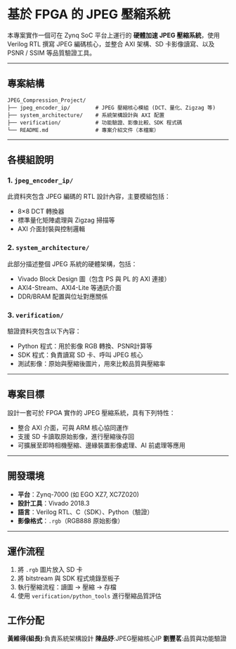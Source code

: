 

# 基於 FPGA 的 JPEG 壓縮系統

本專案實作一個可在 Zynq SoC 平台上運行的 **硬體加速 JPEG 壓縮系統**，使用 Verilog RTL 撰寫 JPEG 編碼核心，並整合 AXI 架構、SD 卡影像讀寫、以及 PSNR / SSIM 等品質驗證工具。

---

## 專案結構

```
JPEG_Compression_Project/
├── jpeg_encoder_ip/        # JPEG 壓縮核心模組 (DCT、量化、Zigzag 等)
├── system_architecture/    # 系統架構設計與 AXI 配置
├── verification/           # 功能驗證、影像比較、SDK 程式碼
└── README.md               # 專案介紹文件（本檔案）
```

---

## 各模組說明

### 1. `jpeg_encoder_ip/`

此資料夾包含 JPEG 編碼的 RTL 設計內容，主要模組包括：

* 8×8 DCT 轉換器
* 標準量化矩陣處理與 Zigzag 掃描等
* AXI 介面封裝與控制邏輯

### 2. `system_architecture/`

此部分描述整個 JPEG 系統的硬體架構，包括：

* Vivado Block Design 圖（包含 PS 與 PL 的 AXI 連接）
* AXI4-Stream、AXI4-Lite 等通訊介面
* DDR/BRAM 配置與位址對應關係

### 3. `verification/`

驗證資料夾包含以下內容：

* Python 程式：用於影像 RGB 轉換、PSNR計算等
* SDK 程式：負責讀寫 SD 卡、呼叫 JPEG 核心
* 測試影像：原始與壓縮後圖片，用來比較品質與壓縮率

---

## 專案目標

設計一套可於 FPGA 實作的 JPEG 壓縮系統，具有下列特性：

* 整合 AXI 介面，可與 ARM 核心協同運作
* 支援 SD 卡讀取原始影像，進行壓縮後存回
* 可擴展至即時相機壓縮、邊緣裝置影像處理、AI 前處理等應用

---

## 開發環境

* **平台**：Zynq-7000 (如 EGO XZ7, XC7Z020)
* **設計工具**：Vivado 2018.3
* **語言**：Verilog RTL、C（SDK）、Python（驗證）
* **影像格式**：`.rgb`（RGB888 原始影像）

---

## 運作流程

1. 將 `.rgb` 圖片放入 SD 卡
2. 將 bitstream 與 SDK 程式燒錄至板子
3. 執行壓縮流程：讀圖 → 壓縮 → 存檔
4. 使用 `verification/python_tools` 進行壓縮品質評估

## 工作分配
**黃維得(組長)**:負責系統架構設計
**陳品妤**:JPEG壓縮核心IP
**劉豐茗**:品質與功能驗證

